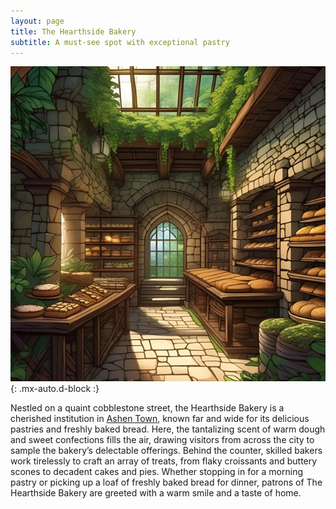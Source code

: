 ```yaml
---
layout: page
title: The Hearthside Bakery
subtitle: A must-see spot with exceptional pastry
---
```


![The Hearthside Bakery](/assets/img/regions/hearthside-bakery.jpeg){: .mx-auto.d-block :}

Nestled on a quaint cobblestone street, the Hearthside Bakery is a cherished institution in [Ashen Town](/codex/regions/ashen-town), known far and wide for its delicious pastries and freshly baked bread. Here, the tantalizing scent of warm dough and sweet confections fills the air, drawing visitors from across the city to sample the bakery’s delectable offerings. Behind the counter, skilled bakers work tirelessly to craft an array of treats, from flaky croissants and buttery scones to decadent cakes and pies. Whether stopping in for a morning pastry or picking up a loaf of freshly baked bread for dinner, patrons of The Hearthside Bakery are greeted with a warm smile and a taste of home.